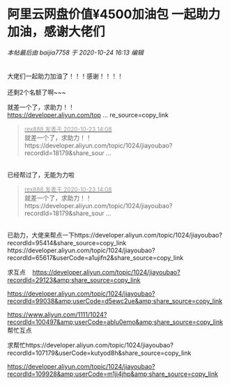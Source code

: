 # 阿里云网盘价值¥4500加油包 一起助力加油，感谢大佬们


<i class="pstatus"> 本帖最后由 baijia7758 于 2020-10-24 16:13 编辑 </i><br />
<br />
<br />
大佬们一起助力加油了！！！感谢！！！！<br />
<br />
还剩2个名额了啊~~~

就差一个了，求助力！！<img src="static/image/smiley/default/smile.gif" smilieid="1" border="0" alt="" /><br />
<a href="https://developer.aliyun.com/topic/1024/jiayoubao?recordId=18179&amp;share_source=copy_link" target="_blank">https://developer.aliyun.com/top ... re_source=copy_link</a>

<div class="quote"><blockquote><font size="2"><a href="https://www.hostloc.com/forum.php?mod=redirect&amp;goto=findpost&amp;pid=9340982&amp;ptid=757590" target="_blank"><font color="#999999">rex888 发表于 2020-10-23 14:08</font></a></font><br />
就差一个了，求助力！！<br />
https://developer.aliyun.com/topic/1024/jiayoubao?recordId=18179&amp;share_sour ...</blockquote></div><br />
已经帮过了，无能为力啦 <img src="static/image/smiley/default/sweat.gif" smilieid="10" border="0" alt="" />

<div class="quote"><blockquote><font size="2"><a href="https://www.hostloc.com/forum.php?mod=redirect&amp;goto=findpost&amp;pid=9340982&amp;ptid=757590" target="_blank"><font color="#999999">rex888 发表于 2020-10-23 14:08</font></a></font><br />
就差一个了，求助力！！<br />
https://developer.aliyun.com/topic/1024/jiayoubao?recordId=18179&amp;share_sour ...</blockquote></div><br />
已助力，大佬来帮点一下https://developer.aliyun.com/topic/1024/jiayoubao?recordId=95414&amp;share_source=copy_link

<br />
https://developer.aliyun.com/topic/1024/jiayoubao?recordId=65617&amp;userCode=a1ujifn2&amp;share_source=copy_link<br />


求互点&nbsp; &nbsp; https://developer.aliyun.com/topic/1024/jiayoubao?recordId=29123&amp;share_source=copy_link

https://developer.aliyun.com/topic/1024/jiayoubao?recordId=99038&amp;userCode=d5ewc2ue&amp;share_source=copy_link

https://www.aliyun.com/1111/1024?recordId=100497&amp;userCode=ablu0emo&amp;share_source=copy_link <br />
帮忙互点

求帮忙https://developer.aliyun.com/topic/1024/jiayoubao?recordId=107179&amp;userCode=kutyod8h&amp;share_source=copy_link<br />


https://developer.aliyun.com/topic/1024/jiayoubao?recordId=109928&amp;userCode=m1ji4jhp&amp;share_source=copy_link
